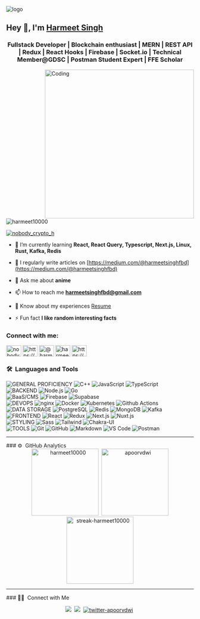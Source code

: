 ![logo](https://github.com/Harmeet10000/Harmeet10000/blob/main/photo-1542315192-1f61a1792f33.avif)
##                                                          Hey 👋, I'm [Harmeet Singh](https://harmeet-portfolio.vercel.app/)

<h3 align="center">Fullstack Developer | Blockchain enthusiast | MERN | REST API | Redux | React Hooks | Firebase | Socket.io | Technical Member@GDSC | Postman Student Expert | FFE Scholar</h3>

<img align="right" alt="Coding" width="400" src="https://cdn.dribbble.com/users/1162077/screenshots/3848914/programmer.gif">



<p align="left"> <img src="https://komarev.com/ghpvc/?username=harmeet10000&label=Profile%20views&color=0e75b6&style=flat" alt="harmeet10000" /> </p>

<p align="left"> <a href="https://twitter.com/nobody_crypto_h" target="blank"><img src="https://img.shields.io/twitter/follow/nobody_crypto_h?logo=twitter&style=for-the-badge" alt="nobody_crypto_h" /></a> </p>

- 🌱 I’m currently learning **React, React Query, Typescript, Next.js, Linux, Rust, Kafka, Redis**

- 📝 I regularly write articles on [https://medium.com/@harmeetsinghfbd](https://medium.com/@harmeetsinghfbd)

- 💬 Ask me about **anime**

- 📫 How to reach me **harmeetsinghfbd@gmail.com**

- 📄 Know about my experiences [Resume]([https://drive.google.com/file/d/1kC3TCe0G5wprKkyNTHYGciqek1b6P3NW/view?usp=drive_link])

- ⚡ Fun fact **I like random interesting facts**

<h3 align="left">Connect with me:</h3>
<p align="left">
<a href="https://twitter.com/nobody_crypto_h" target="blank">
  <img align="center" src="https://raw.githubusercontent.com/rahuldkjain/github-profile-readme-generator/master/src/images/icons/Social/twitter.svg" alt="nobody_crypto_h" height="30" width="40" /></a>
<a href="https://www.linkedin.com/in/harmeet-singh-crypto/" target="blank">
  <img align="center" src="https://raw.githubusercontent.com/rahuldkjain/github-profile-readme-generator/master/src/images/icons/Social/linked-in-alt.svg" alt="https://www.linkedin.com/in/harmeet-singh-crypto/" height="30" width="40" /></a>
<a href="https://medium.com/@harmeetsinghfbd" target="blank"
  ><img align="center" src="https://raw.githubusercontent.com/rahuldkjain/github-profile-readme-generator/master/src/images/icons/Social/medium.svg" alt="@harmeetsinghfbd" height="30" width="40" /></a>
<a href="https://www.leetcode.com/harmeet_singh_1/" target="blank">
  <img align="center" src="https://raw.githubusercontent.com/rahuldkjain/github-profile-readme-generator/master/src/images/icons/Social/leet-code.svg" alt="harmeet_singh_1/" height="30" width="40" /></a>
<a href="https://www.codingninjas.com/studio/profile/harmeet" target="blank">
  <img align="center" src="https://raw.githubusercontent.com/rahuldkjain/github-profile-readme-generator/master/src/images/icons/Social/geeks-for-geeks.svg" alt="https://www.codingninjas.com/studio/profile/harmeet" height="30" width="40" /></a>
</p>

### 🛠 &nbsp;Languages and Tools

![GENERAL PROFICIENCY](http://img.shields.io/badge/-General%20Proficiency-grey?style=flat-square)
![C++](http://img.shields.io/badge/-C++-black?style=flat-square&logo=cplusplus&logoColor=00599C)
![JavaScript](https://img.shields.io/badge/-JavaScript-black?style=flat-square&logo=javascript&logoColor=F7DF1E)
![TypeScript](https://img.shields.io/badge/-TypeScript-black?style=flat-square&logo=typescript&logoColor=3075C0)  
![BACKEND](http://img.shields.io/badge/-Backend-grey?style=flat-square)
![Node.js](https://img.shields.io/badge/-Nodejs-black?style=flat-square&logo=nodedotjs&logoColor=339933)
![Go](https://img.shields.io/badge/-Go-black?style=flat-square&logo=go&logoColor=white)  
![BaaS/CMS](http://img.shields.io/badge/-BaaS/CMS-grey?style=flat-square)
![Firebase](https://img.shields.io/badge/-Firebase-black?style=flat-square&logo=firebase&logoColor=FFCA28)
![Supabase](https://img.shields.io/badge/-Supabase-black?style=flat-square&logo=supabase&logoColor=39D190)  
![DEVOPS](http://img.shields.io/badge/-DevOps-grey?style=flat-square)
![nginx](https://img.shields.io/badge/-nginx-black?style=flat-square&logo=nginx&logoColor=009639)
![Docker](https://img.shields.io/badge/-Docker-black?style=flat-square&logo=docker&logoColor=2496ED)
![Kubernetes](https://img.shields.io/badge/-Kubernetes-black?style=flat-square&logo=kubernetes&logoColor=316CE6)
![Github Actions](https://img.shields.io/badge/-Github%20Actions-black?style=flat-square&logo=githubactions&logoColor=FFFFFF)  
![DATA STORAGE](http://img.shields.io/badge/-Data%20Storage-grey?style=flat-square)
![PostgreSQL](https://img.shields.io/badge/-PostgreSQL-black?style=flat-square&logo=postgresql&logoColor=4169E1)
![Redis](https://img.shields.io/badge/-Redis-black?style=flat-square&logo=redis&logoColor=DC382D)
![MongoDB](https://img.shields.io/badge/-MongoDB-black?style=flat-square&logo=mongodb&logoColor=47A248)
![Kafka](https://img.shields.io/badge/-Kafka-black?style=flat-square&logo=apachekafka&logoColor=FFFFFF)  
![FRONTEND](http://img.shields.io/badge/-Frontend-grey?style=flat-square)
![React](https://img.shields.io/badge/-React-black?style=flat-square&logo=react&logoColor=61DAFB)
![Redux](https://img.shields.io/badge/-Redux-black?style=flat-square&logo=redux&logoColor=764ABC)
![Next.js](https://img.shields.io/badge/-Next.js-black?style=flat-square&logo=nextdotjs&logoColor=FFFFFF)
![Nuxt.js](https://img.shields.io/badge/-Nuxt.js-black?style=flat-square&logo=nuxtdotjs&logoColor=00DC82)  
![STYLING](http://img.shields.io/badge/-Styling-grey?style=flat-square)
![Sass](https://img.shields.io/badge/-Sass-black?style=flat-square&logo=sass&logoColor=CC6699)
![Tailwind](https://img.shields.io/badge/-Tailwind-black?style=flat-square&logo=tailwindcss&logoColor=06B6D4)
![Chakra-UI](https://img.shields.io/badge/-Chakra%20UI-black?style=flat-square&logo=chakraui&logoColor=46C7C1)  
![TOOLS](http://img.shields.io/badge/-Tools-grey?style=flat-square)
![Git](https://img.shields.io/badge/-Git-black?style=flat-square&logo=git&logoColor=F05032)
![GitHub](https://img.shields.io/badge/-GitHub-black?style=flat-square&logo=github)
![Markdown](https://img.shields.io/badge/-Markdown-black?style=flat-square&logo=markdown)
![VS Code](http://img.shields.io/badge/-VS%20Code-black?style=flat-square&logo=visual-studio-code&logoColor=007ACC)
![Postman](https://img.shields.io/badge/-Postman-black?style=flat-square&logo=postman&logoColor=FF6C37)

<hr/>
### ⚙️ &nbsp;GitHub Analytics

<div align="center">
  <img height="180px" src="https://apoorv-github-readme-stats.vercel.app/api?username=harmeet10000&show_icons=true&theme=github_dark" alt="harmeet10000" />&nbsp;
  <img height="180px" src="https://apoorv-github-readme-stats.vercel.app/api/top-langs/?username=apoorvdwi&layout=compact&show_icons=true&theme=github_dark&hide=jupyter%20notebook,html,c,scss,css" alt="apoorvdwi" />
  <img height="180px" src="http://github-readme-streak-stats.herokuapp.com?user=harmeet10000&theme=github_dark-blue&hide_border=false&date_format=M%20j%5B%2C%20Y%5D" alt="streak-harmeet10000" />
</div>

<hr/>
 ### 🤝🏻 &nbsp;Connect with Me

<p align="center">
<a href="https://harmeet-portfolio.vercel.app/"><img src="https://img.shields.io/badge/-apoorvdwivedi.in-3423A6?style=for-the-badge&logo=firefox&logoColor=white"/></a>&nbsp;
<a href="https://www.linkedin.com/in/harmeet-singh-crypto/"><img src="https://img.shields.io/badge/-Apoorv%20Dwivedi-0e76a8?style=for-the-badge&logo=Linkedin&logoColor=white"/></a>&nbsp;
<a href="https://x.com/Nobody_crypto_H" target="_blank"><img src="https://img.shields.io/badge/-apoorvdwi-00acee?logo=twitter&style=for-the-badge&logoColor=white" alt="twitter-apoorvdwi" /></a>&nbsp;
</p>
